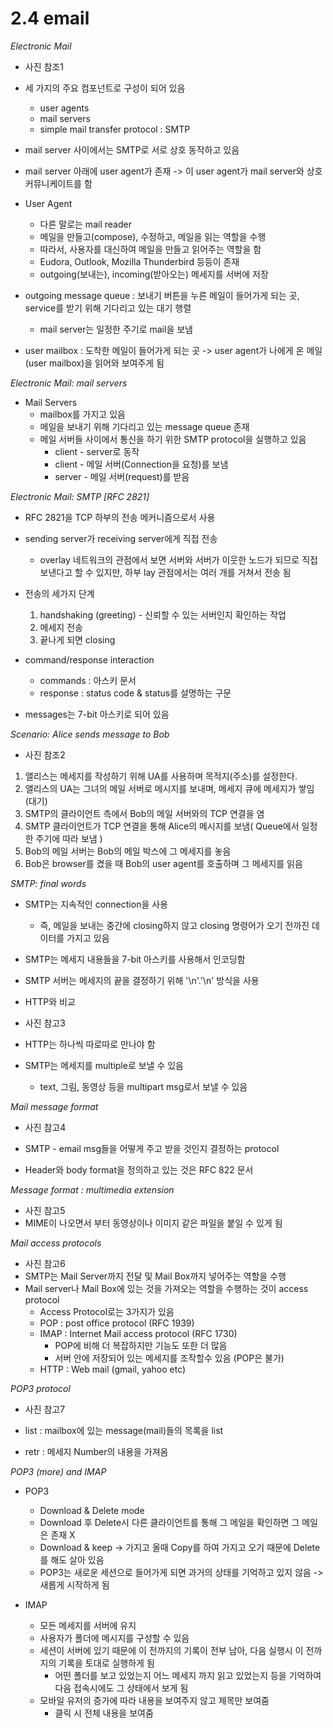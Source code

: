 ﻿# 2.4 email

*Electronic Mail*

* 사진 참조1

* 세 가지의 주요 컴포넌트로 구성이 되어 있음
	* user agents 
	* mail servers
	* simple mail transfer protocol : SMTP

* mail server 사이에서는 SMTP로 서로 상호 동작하고 있음 
* mail server 아래에 user agent가 존재 -> 이 user agent가 mail server와 상호 커뮤니케이트를 함

* User Agent
	* 다른 말로는 mail reader 
	* 메일을 만들고(compose), 수정하고, 메일을 읽는 역할을 수행
	* 따라서, 사용자를 대신하여 메일을 만들고 읽어주는 역할을 함 
	* Eudora, Outlook, Mozilla Thunderbird 등등이 존재
	* outgoing(보내는), incoming(받아오는) 메세지를 서버에 저장 

* outgoing message queue : 보내기 버튼을 누른 메일이 들어가게 되는 곳, service를 받기 위해 기다리고 있는 대기 행렬 
	* mail server는 일정한 주기로 mail을 보냄 
* user mailbox : 도착한 메일이 들어가게 되는 곳 -> user agent가 나에게 온 메일(user mailbox)을 읽어와 보여주게 됨 

*Electronic Mail: mail servers* 

* Mail Servers
	* mailbox를 가지고 있음
	* 메일을 보내기 위해 기다리고 있는 message queue 존재 
	* 메일 서버들 사이에서 통신을 하기 위한 SMTP protocol을 실행하고 있음
		* client - server로 동작
		* client - 메일 서버(Connection을 요청)를 보냄
		* server - 메일 서버(request)를 받음  

*Electronic Mail: SMTP [RFC 2821]*

* RFC 2821을 TCP 하부의 전송 메커니즘으로서 사용 
* sending server가 receiving server에게 직접 전송 
	* overlay 네트워크의 관점에서 보면 서버와 서버가 이웃한 노드가 되므로 직접 보낸다고 할 수 있지만, 하부 lay 관점에서는 여러 개를 거쳐서 전송 됨
* 전송의 세가지 단계 
	1. handshaking (greeting) - 신뢰할 수 있는 서버인지 확인하는 작업 
	2. 메세지 전송
	3. 끝나게 되면 closing 

* command/response interaction
	* commands : 아스키 문서
	* response : status code & status를 설명하는 구문 
* messages는 7-bit 아스키로 되어 있음 

*Scenario: Alice sends message to Bob*

* 사진 참조2

1. 앨리스는 메세지를 작성하기 위해 UA를 사용하며 목적지(주소)를 설정한다. 
2. 앨리스의 UA는 그녀의 메일 서버로 메시지를 보내며, 메세지 큐에 메세지가 쌓임(대기)
3. SMTP의 클라이언트 측에서 Bob의 메일 서버와의 TCP 연결을 염
4. SMTP 클라이언트가 TCP 연결을 통해 Alice의 메시지를 보냄( Queue에서 일정한 주기에 따라 보냄 )
5. Bob의 메일 서버는 Bob의 메일 박스에 그 메세지를 놓음 
6. Bob은 browser를 켰을 때 Bob의 user agent를 호출하며 그 메세지를 읽음 

*SMTP: final words*

* SMTP는 지속적인 connection을 사용 
	* 즉, 메일을 보내는 중간에 closing하지 않고 closing 명령어가 오기 전까진 데이터를 가지고 있음
* SMTP는 메세지 내용들을 7-bit 아스키를 사용해서 인코딩함 
* SMTP 서버는 메세지의 끝을 결정하기 위해 '\n'.'\n' 방식을 사용 
* HTTP와 비교
* 사진 참고3

* HTTP는 하나씩 따로따로 만나야 함 
* SMTP는 메세지를 multiple로 보낼 수 있음
	* text, 그림, 동영상 등을 multipart msg로서 보낼 수 있음 

*Mail message format*

* 사진 참고4

* SMTP - email msg들을 어떻게 주고 받을 것인지 결정하는 protocol
* Header와 body format을 정의하고 있는 것은 RFC 822 문서 

*Message format : multimedia extension*

* 사진 참고5
* MIME이 나오면서 부터 동영상이나 이미지 같은 파일을 붙일 수 있게 됨

*Mail access protocols*

* 사진 참고6
* SMTP는 Mail Server까지 전달 및 Mail Box까지 넣어주는 역할을 수행 
* Mail server나 Mail Box에 있는 것을 가져오는 역할을 수행하는 것이 access protocol 
	* Access Protocol로는 3가지가 있음
	* POP : post office protocol (RFC 1939)
	* IMAP : Internet Mail access protocol (RFC 1730)
		* POP에 비해 더 복잡하지만 기능도 또한 더 많음
		* 서버 안에 저장되어 있는 메세지를 조작할수 있음 (POP은 불가)
	* HTTP : Web mail (gmail, yahoo etc)

*POP3 protocol*

* 사진 참고7

* list : mailbox에 있는 message(mail)들의 목록을 list
* retr : 메세지 Number의 내용을 가져옴

*POP3 (more) and IMAP*

* POP3
	* Download & Delete mode 
	* Download 후 Delete시 다른 클라이언트를 통해 그 메일을 확인하면 그 메일은 존재 X 
	* Download & keep -> 가지고 올때 Copy를 하여 가지고 오기 때문에 Delete를 해도 살아 있음 
	* POP3는 새로운 세션으로 들어가게 되면 과거의 상태를 기억하고 있지 않음 -> 새롭게 시작하게 됨 

* IMAP
	* 모든 메세지를 서버에 유지
	* 사용자가 폴더에 메시지를 구성할 수 있음 
	* 세션이 서버에 있기 때문에 이 전까지의 기록이 전부 남아, 다음 실행시 이 전까지의 기록을 토대로 실행하게 됨 
		* 어떤 폴더를 보고 있었는지 어느 메세지 까지 읽고 있었는지 등을 기억하여 다음 접속시에도 그 상태에서 보게 됨 
	* 모바일 유저의 증가에 따라 내용을 보여주지 않고 제목만 보여줌 
		* 클릭 시 전체 내용을 보여줌 








 
